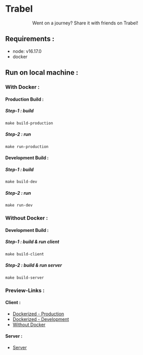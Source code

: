 # Trabel

 <p align="center">Went on a journey? Share it with friends on Trabel!</p>

## Requirements :

- node: v16.17.0
- docker

## Run on local machine :

### With Docker :

#### Production Build :

##### Step-1 : build

    make build-production

##### Step-2 : run

    make run-production

#### Development Build :

##### Step-1 : build

    make build-dev

##### Step-2 : run

    make run-dev


### Without Docker :

#### Development Build :
##### Step-1 : build & run client

    make build-client

##### Step-2 : build & run server

    make build-server

### Preview-Links :

#### Client : 

- [Dockerized - Production](https://localhost:8080)
- [Dockerized - Development](https://localhost:3000)
- [Without Docker](https://localhost:3000)

#### Server :

- [Server](https://localhost:5000)



